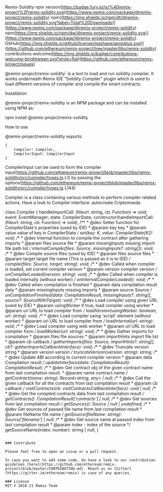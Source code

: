  Remix-Solidity
npm version(https://badge.fury.io/js/%40remix-project%2Fremix-solidity.svg)(https://www.npmjs.com/package/@remix-project/remix-solidity)
npm](https://img.shields.io/npm/dt/@remix-project/remix-solidity.svg?label=Total%20Downloads)](https://www.npmjs.com/package/@remix-project/remix-solidity)
npm(https://img.shields.io/npm/dw/@remix-project/remix-solidity.svg)](https://www.npmjs.com/package/@remix-project/remix-solidity)
GitHub(https://img.shields.io/github/license/mashape/apistatus.svg)](https://github.com/ethereum/remix-project/tree/master/libs/remix-solidity)
contributions welcome(https://img.shields.io/badge/contributions-welcome-brightgreen.svg?style=flat)(https://github.com/ethereum/remix-project/issues)


@remix-project/remix-solidity`
 is a tool to load and run solidity compiler. It works underneath Remix IDE  "Solidity Compiler" plugin which is used to load different versions of compiler and compile the smart contracts. 

 Installation

@remix-project/remix-solidity is an NPM package and can be installed using NPM as:

npm install @remix-project/remix-solidity

 How to use

@remix-project/remix-solidity exports:

    {
        Compiler: Compiler,
        CompilerInput: CompilerInput
    }

CompilerInput can be used to form the compiler input(https://github.com/ethereum/remix-project/blob/master/libs/remix-solidity/src/compiler/types.ts L1) by passing the options(https://github.com/ethereum/remix-project/blob/master/libs/remix-solidity/src/compiler/types.ts L144)

Compiler is a class containing various methods to perform compiler related actions. Have a look to Compiler interface: autocreate Criptomoeda 

class Compiler {
    handleImportCall: (fileurl: string, cb: Function) => void;
    event: EventManager;
    state: CompilerState;
    constructor(handleImportCall: (fileurl: string, cb: Function) => void);
    /**
     * @dev Setter function for CompilerState's properties (used by IDE)
     * @param key key
     * @param value value of key in CompilerState
     */
    set<K extends keyof CompilerState>(key: K, value: CompilerState[K]): void;
    /**
     * @dev Internal function to compile the contract after gathering imports
     * @param files source file
     * @param missingInputs missing import file path list
     */
    internalCompile(files: Source, missingInputs?: string[]): void;
    /**
     * @dev Compile source files (used by IDE)
     * @param files source files
     * @param target target file name (This is passed as it is to IDE)
     */
    compile(files: Source, target: string): void;
    /**
     * @dev Called when compiler is loaded, set current compiler version
     * @param version compiler version
     */
    onCompilerLoaded(version: string): void;
    /**
     * @dev Called when compiler is loaded internally (without worker)
     */
    onInternalCompilerLoaded(): void;
    /**
     * @dev Called when compilation is finished
     * @param data compilation result data
     * @param missingInputs missing imports
     * @param source Source
     */
    onCompilationFinished(data: CompilationResult, missingInputs?: string[], source?: SourceWithTarget): void;
    /**
     * @dev Load compiler using given URL (used by IDE)
     * @param usingWorker if true, load compiler using worker
     * @param url URL to load compiler from
     */
    loadVersion(usingWorker: boolean, url: string): void;
    /**
     * @dev Load compiler using 'script' element (without worker)
     * @param url URL to load compiler from
     */
    loadInternal(url: string): void;
    /**
     * @dev Load compiler using web worker
     * @param url URL to load compiler from
     */
    loadWorker(url: string): void;
    /**
     * @dev Gather imports for compilation
     * @param files file sources
     * @param importHints import file list
     * @param cb callback
     */
    gatherImports(files: Source, importHints?: string[], cb?: gatherImportsCallbackInterface): void;
    /**
     * @dev Truncate version string
     * @param version version
     */
    truncateVersion(version: string): string;
    /**
     * @dev Update ABI according to current compiler version
     * @param data Compilation result
     */
    updateInterface(data: CompilationResult): CompilationResult;
    /**
     * @dev Get contract obj of the given contract name from last compilation result.
     * @param name contract name
     */
    getContract(name: string): Record<string, any> | null;
    /**
     * @dev Call the given callback for all the contracts from last compilation result
     * @param cb callback
     */
    visitContracts(cb: visitContractsCallbackInterface): void | null;
    /**
     * @dev Get the compiled contracts data from last compilation result
     */
    getContracts(): CompilationResult['contracts'] | null;
    /**
     * @dev Get sources from last compilation result
     */
    getSources(): Source | null | undefined;
    /**
     * @dev Get sources of passed file name from last compilation result
     * @param fileName file name
     */
    getSource(fileName: string): Source['filename'] | null;
    /**
     * @dev Get source name at passed index from last compilation result
     * @param index    - index of the source
     */
    getSourceName(index: number): string | null;
}
```

### Contribute

Please feel free to open an issue or a pull request. 

In case you want to add some code, do have a look to our contribution guidelnes [here](https://github.com/ethereum/remix-project/blob/master/CONTRIBUTING.md). Reach us on [Gitter](https://gitter.im/ethereum/remix) in case of any queries.   

### License
MIT © 2018-21 Remix Team
